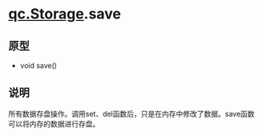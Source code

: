 # [qc.Storage](README.md).save

## 原型
* void save()

## 说明
所有数据存盘操作。调用set、del函数后，只是在内存中修改了数据。save函数可以将内存的数据进行存盘。